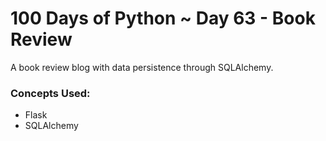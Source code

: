 # 100 Days of Python ~ Day 63 - Book Review

A book review blog with data persistence through SQLAlchemy.

### Concepts Used:
* Flask
* SQLAlchemy